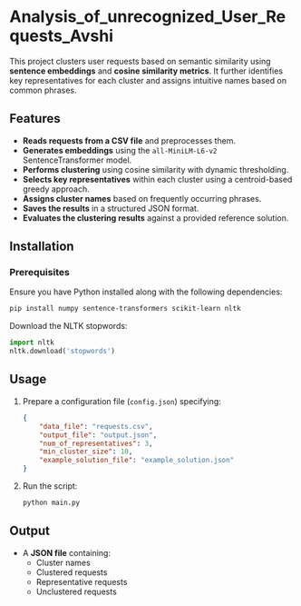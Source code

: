 # Analysis_of_unrecognized_User_Requests_Avshi

This project clusters user requests based on semantic similarity using **sentence embeddings** and **cosine similarity metrics**. It further identifies key representatives for each cluster and assigns intuitive names based on common phrases.

## Features
- **Reads requests from a CSV file** and preprocesses them.
- **Generates embeddings** using the `all-MiniLM-L6-v2` SentenceTransformer model.
- **Performs clustering** using cosine similarity with dynamic thresholding.
- **Selects key representatives** within each cluster using a centroid-based greedy approach.
- **Assigns cluster names** based on frequently occurring phrases.
- **Saves the results** in a structured JSON format.
- **Evaluates the clustering results** against a provided reference solution.

## Installation
### Prerequisites
Ensure you have Python installed along with the following dependencies:
```bash
pip install numpy sentence-transformers scikit-learn nltk
```
Download the NLTK stopwords:
```python
import nltk
nltk.download('stopwords')
```

## Usage
1. Prepare a configuration file (`config.json`) specifying:
   ```json
   {
       "data_file": "requests.csv",
       "output_file": "output.json",
       "num_of_representatives": 3,
       "min_cluster_size": 10,
       "example_solution_file": "example_solution.json"
   }
   ```
2. Run the script:
   ```bash
   python main.py
   ```

## Output
- A **JSON file** containing:
  - Cluster names
  - Clustered requests
  - Representative requests
  - Unclustered requests

